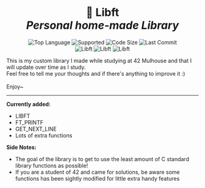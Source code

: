 <h1 align='center'>
	📖 <b>Libft</b><br>
	<i>Personal home-made Library</i>
</h1>

<p align="center">
	<img alt="Top Language" src="https://img.shields.io/static/v1?label=Language&message=C&color=important&style=plastic"/>
	<img alt="Supported" src="https://img.shields.io/static/v1?label=Supported+OS&message=Linux&color=yellow&style=plastic"/>
	<img alt="Code Size" src="https://img.shields.io/github/languages/code-size/BlankRose/libft?label=Code+Size&color=informational&style=plastic"/>
	<img alt="Last Commit" src="https://img.shields.io/github/last-commit/BlankRose/libft?label=Last+Commit&color=critical&style=plastic"/>
	<br>
	<img alt="Libft" src="https://img.shields.io/static/v1?label=Libft+Mark&message=125+/+100&color=success&style=plastic"/>
	<img alt="Libft" src="https://img.shields.io/static/v1?label=Printf+Mark&message=100+/+100&color=success&style=plastic"/>
	<img alt="Libft" src="https://img.shields.io/static/v1?label=GNL+Mark&message=101+/+100&color=success&style=plastic"/>
</p>

<p>
	This is my custom library I made while studying at 42 Mulhouse and that I will update over time as I study.<br>
	Feel free to tell me your thoughts and if there's anything to improve it :) <br><br>
	Enjoy~
</p>

-----

**Currently added:**
- LIBFT
- FT_PRINTF
- GET_NEXT_LINE
- Lots of extra functions

**Side Notes:**
- The goal of the library is to get to use the least amount of C standard library functions as possible!
- If you are a student of 42 and came for solutions, be aware some functions has been sightly modified for little extra handy features
